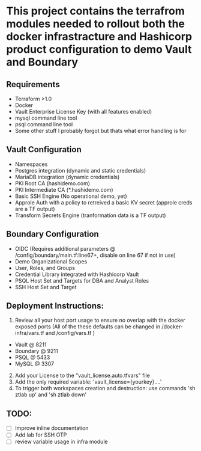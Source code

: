 # This project contains the terrafrom modules needed to rollout both the docker infrastracture and Hashicorp product configuration to demo Vault and Boundary

## Requirements
- Terraform >1.0
- Docker
- Vault Enterprise License Key (with all features enabled)
- mysql command line tool
- psql command line tool
- Some other stuff I probably forgot but thats what error handling is for
## Vault Configuration
- Namespaces
- Postgres integration (dynamic and static credentials)
- MariaDB integration (dynamic credentials)
- PKI Root CA (hashidemo.com)
- PKI Intermediate CA (*.hashidemo.com)
- Basic SSH Engine (No operational demo, yet)
- Approle Auth with a policy to retreived a basic KV secret (approle creds are a TF output)
- Transform Secrets Engine (tranformation data is a TF output)

## Boundary Configuration
- OIDC (Requires additional parameters @ /config/boundary/main.tf:line67+, disable on line 67 if not in use)
- Demo Organizational Scopes
- User, Roles, and Groups
- Credential Library integrated with Hashicorp Vault
- PSQL Host Set and Targets for DBA and Analyst Roles
- SSH Host Set and Target 

## Deployment Instructions:
  
1. Review all your host port usage to ensure no overlap with the docker exposed ports (All of the these defaults can be changed in /docker-infra/vars.tf and /config/vars.tf )
  - Vault @ 8211
  - Boundary @ 9211
  - PSQL @ 5433
  - MySQL @ 3307
2. Add your License to the "vault_license.auto.tfvars" file
3. Add the only required variable: 'vault_license={yourkey}....'
4. To trigger both workspaces creation and destruction: use commands 'sh ztlab up' and 'sh ztlab down'


## TODO:
- [ ] Improve inline documentation
- [ ] Add lab for SSH OTP
- [ ] review variable usage in infra module
